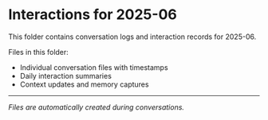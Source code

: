 # Interactions for 2025-06

This folder contains conversation logs and interaction records for 2025-06.

Files in this folder:
- Individual conversation files with timestamps
- Daily interaction summaries
- Context updates and memory captures

---
*Files are automatically created during conversations.*
